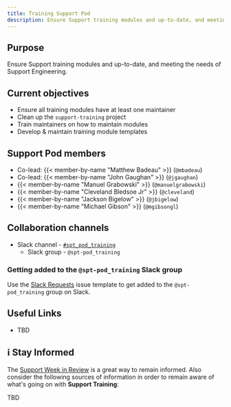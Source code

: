 ```yaml
---
title: Training Support Pod
description: Ensure Support training modules and up-to-date, and meeting the needs of Support Engineering.
---
```


## Purpose

Ensure Support training modules and up-to-date, and meeting the needs of Support Engineering.

## Current objectives

- Ensure all training modules have at least one maintainer
- Clean up the `support-training` project
- Train maintainers on how to maintain modules
- Develop & maintain training module templates

## Support Pod members

- Co-lead: {{< member-by-name "Matthew Badeau" >}} (`@mbadeau`)
- Co-lead: {{< member-by-name "John Gaughan" >}} (`@jgaughan`)
- {{< member-by-name "Manuel Grabowski" >}} (`@manuelgrabowski`)
- {{< member-by-name "Cleveland Bledsoe Jr" >}} (`@cleveland`)
- {{< member-by-name "Jackson Bigelow" >}} (`@jbigelow`)
- {{< member-by-name "Michael Gibson" >}} (`@mgibsongl`)

## Collaboration channels

- Slack channel - [`#spt_pod_training`](https://gitlab.enterprise.slack.com/archives/C06P0J75H6Y)
  - Slack group - `@spt-pod_training`

### Getting added to the `@spt-pod_training` Slack group

Use the [Slack Requests](https://gitlab.com/gitlab-com/team-member-epics/access-requests/issues/new?issuable_template=Slack_Request) issue template to get added to the `@spt-pod_training` group on Slack.

## Useful Links

- TBD

## ℹ️  Stay Informed

The [Support Week in Review](https://gitlab.com/gitlab-com/support/readiness/support-week-in-review) is a great way to remain informed. Also consider the following sources of information in order to remain aware of what's going on with **Support Training**:

TBD
